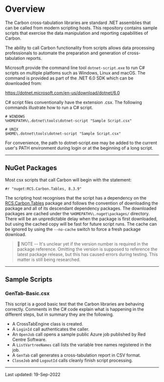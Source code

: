 # Overview

The Carbon cross-tabulation libraries are standard .NET assemblies that can be called from modern scripting hosts. This repository contains sample scripts that exercise the data manipulation and reporting capabilities of Carbon.

The ability to call Carbon functionality from scripts allows data processing professionals to automate the preparation and generation of cross-tabulation reports.

Microsoft provide the command line tool `dotnet-script.exe` to run C# scripts on multiple platfoms such as Windows, Linux and macOS. The command is provided as part of the .NET 6.0 SDK which can be downloaded from:

<https://dotnet.microsoft.com/en-us/download/dotnet/6.0>

C# script files conventionally have the extension .csx. The following commands illustrate how to run a C# script.

```
# WINDOWS
%HOMEPATH%\.dotnet\tools\dotnet-script "Sample Script.csx"
```

```
# UNIX
$HOME\.dotnet\tools\dotnet-script "Sample Script.csx"
```

For convenience, the path to dotnet-script.exe may be added to the current user's PATH environment during login or at the beginning of a long script.

---

## NuGet Packages

Most csx scripts that call Carbon will begin with the statement:

```
#r "nuget:RCS.Carbon.Tables, 8.3.9"
```

The scripting host recognises that the script has a dependency on the [RCS.Carbon.Tables][nugtab] package and follows the convention of downloading the package and all of its descendant dependency packages. The downloaded packages are cached under the `%HOMEPATH%\.nuget\packages/` directory. There will be an unpredictable delay when the package is first downloaded, but using the cached copy will be fast for future script runs. The cache can be ignored by using the `--no-cache` switch to force a fresh package download.

> :construction: NOTE -- It's unclear yet if the version number is required in the package reference. Omitting the version is supposed to reference the latest package release, but this has caused errors during testing. This matter is still being researched.

---

## Sample Scripts

### GenTab-Basic.csx

This script is a good basic test that the Carbon libraries are behaving correctly. Comments in the C# code explain what is happening in the different steps, but in summary they are the following.

- A CrossTabEngine class is created.
- A `LoginId` call authenticates the caller.
- An `OpenJob` call opens a sample public Azure job published by Red Centre Software.
- A `ListVartreeNames` call lists the variable tree names registered in the job.
- A `GenTab` call generates a cross-tabulation report in CSV format.
- `CloseJob` and `LogoutId` calls cleanly finish script processing.

---

Last updated: 19-Sep-2022

[nugtab]: https://www.nuget.org/packages/RCS.Carbon.Tables/